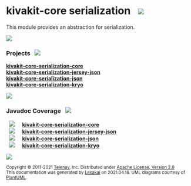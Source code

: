 # kivakit-core serialization &nbsp;&nbsp;![](https://www.kivakit.org/images/gears-40.png)

This module provides an abstraction for serialization.

![](https://www.kivakit.org/images/horizontal-line.png)

[//]: # (start-user-text)



[//]: # (end-user-text)

### Projects <a name = "projects"></a> &nbsp; ![](https://www.kivakit.org/images/gears-40.png)

[**kivakit-core-serialization-core**](serialization/core/README.md)  
[**kivakit-core-serialization-jersey-json**](serialization/jersey-json/README.md)  
[**kivakit-core-serialization-json**](serialization/json/README.md)  
[**kivakit-core-serialization-kryo**](serialization/kryo/README.md)  

![](https://www.kivakit.org/images/short-horizontal-line.png)

### Javadoc Coverage <a name = "javadoc-coverage"></a> &nbsp; ![](https://www.kivakit.org/images/bargraph-32.png)

&nbsp;  ![](https://www.kivakit.org/images/meter-100-12.png) &nbsp; &nbsp; [**kivakit-core-serialization-core**](serialization/core/README.md)  
&nbsp;  ![](https://www.kivakit.org/images/meter-80-12.png) &nbsp; &nbsp; [**kivakit-core-serialization-jersey-json**](serialization/jersey-json/README.md)  
&nbsp;  ![](https://www.kivakit.org/images/meter-100-12.png) &nbsp; &nbsp; [**kivakit-core-serialization-json**](serialization/json/README.md)  
&nbsp;  ![](https://www.kivakit.org/images/meter-90-12.png) &nbsp; &nbsp; [**kivakit-core-serialization-kryo**](serialization/kryo/README.md)

[//]: # (start-user-text)



[//]: # (end-user-text)

![](https://www.kivakit.org/images/horizontal-line.png)

<sub>Copyright &#169; 2011-2021 [Telenav](http://telenav.com), Inc. Distributed under [Apache License, Version 2.0](LICENSE)</sub>  
<sub>This documentation was generated by [Lexakai](https://github.com/Telenav/lexakai) on 2021.04.18. UML diagrams courtesy
of [PlantUML](http://plantuml.com).</sub>
